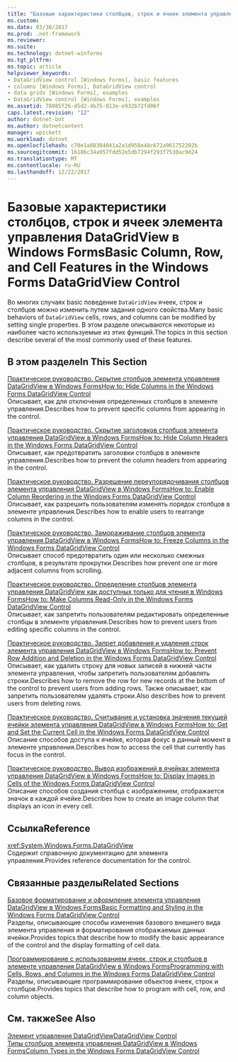 ```yaml
---
title: "Базовые характеристики столбцов, строк и ячеек элемента управления DataGridView в Windows Forms"
ms.custom: 
ms.date: 03/30/2017
ms.prod: .net-framework
ms.reviewer: 
ms.suite: 
ms.technology: dotnet-winforms
ms.tgt_pltfrm: 
ms.topic: article
helpviewer_keywords:
- DataGridView control [Windows Forms], basic features
- columns [Windows Forms], DataGridView control
- data grids [Windows Forms], examples
- DataGridView control [Windows Forms], examples
ms.assetid: 78085f26-d5d2-4b75-813e-e932b72fd06f
caps.latest.revision: "12"
author: dotnet-bot
ms.author: dotnetcontent
manager: wpickett
ms.workload: dotnet
ms.openlocfilehash: c70e1a88384041a2a1d958e48c672a961752202b
ms.sourcegitcommit: 16186c34a957fdd52e5db7294f291f7530ac9d24
ms.translationtype: MT
ms.contentlocale: ru-RU
ms.lasthandoff: 12/22/2017
---
```

# <a name="basic-column-row-and-cell-features-in-the-windows-forms-datagridview-control"></a><span data-ttu-id="4b35d-102">Базовые характеристики столбцов, строк и ячеек элемента управления DataGridView в Windows Forms</span><span class="sxs-lookup"><span data-stu-id="4b35d-102">Basic Column, Row, and Cell Features in the Windows Forms DataGridView Control</span></span>
<span data-ttu-id="4b35d-103">Во многих случаях basic поведение `DataGridView` ячеек, строк и столбцов можно изменить путем задания одного свойства.</span><span class="sxs-lookup"><span data-stu-id="4b35d-103">Many basic behaviors of `DataGridView` cells, rows, and columns can be modified by setting single properties.</span></span> <span data-ttu-id="4b35d-104">В этом разделе описываются некоторые из наиболее часто используемые из этих функций.</span><span class="sxs-lookup"><span data-stu-id="4b35d-104">The topics in this section describe several of the most commonly used of these features.</span></span>  
  
## <a name="in-this-section"></a><span data-ttu-id="4b35d-105">В этом разделе</span><span class="sxs-lookup"><span data-stu-id="4b35d-105">In This Section</span></span>  
 [<span data-ttu-id="4b35d-106">Практическое руководство. Скрытие столбцов элемента управления DataGridView в Windows Forms</span><span class="sxs-lookup"><span data-stu-id="4b35d-106">How to: Hide Columns in the Windows Forms DataGridView Control</span></span>](../../../../docs/framework/winforms/controls/how-to-hide-columns-in-the-windows-forms-datagridview-control.md)  
 <span data-ttu-id="4b35d-107">Описывает, как для отключения определенных столбцов в элементе управления.</span><span class="sxs-lookup"><span data-stu-id="4b35d-107">Describes how to prevent specific columns from appearing in the control.</span></span>  
  
 [<span data-ttu-id="4b35d-108">Практическое руководство. Скрытие заголовков столбцов элемента управления DataGridView в Windows Forms</span><span class="sxs-lookup"><span data-stu-id="4b35d-108">How to: Hide Column Headers in the Windows Forms DataGridView Control</span></span>](../../../../docs/framework/winforms/controls/how-to-hide-column-headers-in-the-windows-forms-datagridview-control.md)  
 <span data-ttu-id="4b35d-109">Описывает, как предотвратить заголовки столбцов в элементе управления.</span><span class="sxs-lookup"><span data-stu-id="4b35d-109">Describes how to prevent the column headers from appearing in the control.</span></span>  
  
 [<span data-ttu-id="4b35d-110">Практическое руководство. Разрешение переупорядочивания столбцов элемента управления DataGridView в Windows Forms</span><span class="sxs-lookup"><span data-stu-id="4b35d-110">How to: Enable Column Reordering in the Windows Forms DataGridView Control</span></span>](../../../../docs/framework/winforms/controls/how-to-enable-column-reordering-in-the-windows-forms-datagridview-control.md)  
 <span data-ttu-id="4b35d-111">Описывает, как разрешить пользователям изменять порядок столбцов в элементе управления.</span><span class="sxs-lookup"><span data-stu-id="4b35d-111">Describes how to enable users to rearrange columns in the control.</span></span>  
  
 [<span data-ttu-id="4b35d-112">Практическое руководство. Замораживание столбцов элемента управления DataGridView в Windows Forms</span><span class="sxs-lookup"><span data-stu-id="4b35d-112">How to: Freeze Columns in the Windows Forms DataGridView Control</span></span>](../../../../docs/framework/winforms/controls/how-to-freeze-columns-in-the-windows-forms-datagridview-control.md)  
 <span data-ttu-id="4b35d-113">Описывает способ предотвратить один или несколько смежных столбцов, в результате прокрутки.</span><span class="sxs-lookup"><span data-stu-id="4b35d-113">Describes how prevent one or more adjacent columns from scrolling.</span></span>  
  
 [<span data-ttu-id="4b35d-114">Практическое руководство. Определение столбцов элемента управления DataGridView как доступных только для чтения в Windows Forms</span><span class="sxs-lookup"><span data-stu-id="4b35d-114">How to: Make Columns Read-Only in the Windows Forms DataGridView Control</span></span>](../../../../docs/framework/winforms/controls/how-to-make-columns-read-only-in-the-windows-forms-datagridview-control.md)  
 <span data-ttu-id="4b35d-115">Описывает, как запретить пользователям редактировать определенные столбцы в элементе управления.</span><span class="sxs-lookup"><span data-stu-id="4b35d-115">Describes how to prevent users from editing specific columns in the control.</span></span>  
  
 [<span data-ttu-id="4b35d-116">Практическое руководство. Запрет добавления и удаления строк элемента управления DataGridView в Windows Forms</span><span class="sxs-lookup"><span data-stu-id="4b35d-116">How to: Prevent Row Addition and Deletion in the Windows Forms DataGridView Control</span></span>](../../../../docs/framework/winforms/controls/prevent-row-addition-and-deletion-datagridview.md)  
 <span data-ttu-id="4b35d-117">Описывает, как удалить строку для новых записей в нижней части элемента управления, чтобы запретить пользователям добавлять строки.</span><span class="sxs-lookup"><span data-stu-id="4b35d-117">Describes how to remove the row for new records at the bottom of the control to prevent users from adding rows.</span></span> <span data-ttu-id="4b35d-118">Также описывает, как запретить пользователям удалять строки.</span><span class="sxs-lookup"><span data-stu-id="4b35d-118">Also describes how to prevent users from deleting rows.</span></span>  
  
 [<span data-ttu-id="4b35d-119">Практическое руководство. Считывание и установка значения текущей ячейки элемента управления DataGridView в Windows Forms</span><span class="sxs-lookup"><span data-stu-id="4b35d-119">How to: Get and Set the Current Cell in the Windows Forms DataGridView Control</span></span>](../../../../docs/framework/winforms/controls/get-and-set-the-current-cell-wf-datagridview-control.md)  
 <span data-ttu-id="4b35d-120">Описание способов доступа к ячейке, которая фокус в данный момент в элементе управления.</span><span class="sxs-lookup"><span data-stu-id="4b35d-120">Describes how to access the cell that currently has focus in the control.</span></span>  
  
 [<span data-ttu-id="4b35d-121">Практическое руководство. Вывод изображений в ячейках элемента управления DataGridView в Windows Forms</span><span class="sxs-lookup"><span data-stu-id="4b35d-121">How to: Display Images in Cells of the Windows Forms DataGridView Control</span></span>](../../../../docs/framework/winforms/controls/how-to-display-images-in-cells-of-the-windows-forms-datagridview-control.md)  
 <span data-ttu-id="4b35d-122">Описание способов создания столбца с изображением, отображается значок в каждой ячейке.</span><span class="sxs-lookup"><span data-stu-id="4b35d-122">Describes how to create an image column that displays an icon in every cell.</span></span>  
  
## <a name="reference"></a><span data-ttu-id="4b35d-123">Ссылка</span><span class="sxs-lookup"><span data-stu-id="4b35d-123">Reference</span></span>  
 <xref:System.Windows.Forms.DataGridView>  
 <span data-ttu-id="4b35d-124">Содержит справочную документацию для элемента управления.</span><span class="sxs-lookup"><span data-stu-id="4b35d-124">Provides reference documentation for the control.</span></span>  
  
## <a name="related-sections"></a><span data-ttu-id="4b35d-125">Связанные разделы</span><span class="sxs-lookup"><span data-stu-id="4b35d-125">Related Sections</span></span>  
 [<span data-ttu-id="4b35d-126">Базовое форматирование и оформление элемента управления DataGridView в Windows Forms</span><span class="sxs-lookup"><span data-stu-id="4b35d-126">Basic Formatting and Styling in the Windows Forms DataGridView Control</span></span>](../../../../docs/framework/winforms/controls/basic-formatting-and-styling-in-the-windows-forms-datagridview-control.md)  
 <span data-ttu-id="4b35d-127">Разделы, описывающие способы изменения базового внешнего вида элемента управления и форматирования отображаемых данных ячейки.</span><span class="sxs-lookup"><span data-stu-id="4b35d-127">Provides topics that describe how to modify the basic appearance of the control and the display formatting of cell data.</span></span>  
  
 [<span data-ttu-id="4b35d-128">Программирование с использованием ячеек, строк и столбцов в элементе управления DataGridView в Windows Forms</span><span class="sxs-lookup"><span data-stu-id="4b35d-128">Programming with Cells, Rows, and Columns in the Windows Forms DataGridView Control</span></span>](../../../../docs/framework/winforms/controls/programming-with-cells-rows-and-columns-in-the-datagrid.md)  
 <span data-ttu-id="4b35d-129">Разделы, описывающие программирование объектов ячеек, строк и столбцов.</span><span class="sxs-lookup"><span data-stu-id="4b35d-129">Provides topics that describe how to program with cell, row, and column objects.</span></span>  
  
## <a name="see-also"></a><span data-ttu-id="4b35d-130">См. также</span><span class="sxs-lookup"><span data-stu-id="4b35d-130">See Also</span></span>  
 [<span data-ttu-id="4b35d-131">Элемент управления DataGridView</span><span class="sxs-lookup"><span data-stu-id="4b35d-131">DataGridView Control</span></span>](../../../../docs/framework/winforms/controls/datagridview-control-windows-forms.md)  
 [<span data-ttu-id="4b35d-132">Типы столбцов элемента управления DataGridView в Windows Forms</span><span class="sxs-lookup"><span data-stu-id="4b35d-132">Column Types in the Windows Forms DataGridView Control</span></span>](../../../../docs/framework/winforms/controls/column-types-in-the-windows-forms-datagridview-control.md)
